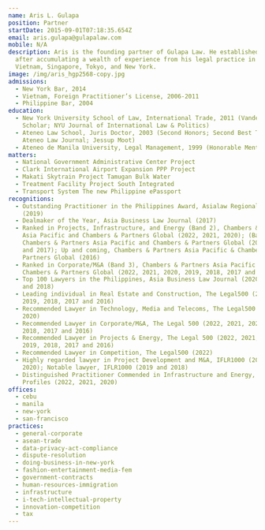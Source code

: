 ```yaml
---
name: Aris L. Gulapa
position: Partner
startDate: 2015-09-01T07:18:35.654Z
email: aris.gulapa@gulapalaw.com
mobile: N/A
description: Aris is the founding partner of Gulapa Law. He established the firm
  after accumulating a wealth of experience from his legal practice in Manila,
  Vietnam, Singapore, Tokyo, and New York.
image: /img/aris_hgp2568-copy.jpg
admissions:
  - New York Bar, 2014
  - Vietnam, Foreign Practitioner’s License, 2006-2011
  - Philippine Bar, 2004
education:
  - New York University School of Law, International Trade, 2011 (Vanderbilt
    Scholar; NYU Journal of International Law & Politics)
  - Ateneo Law School, Juris Doctor, 2003 (Second Honors; Second Best Thesis;
    Ateneo Law Journal; Jessup Moot)
  - Ateneo de Manila University, Legal Management, 1999 (Honorable Mention)
matters:
  - National Government Administrative Center Project
  - Clark International Airport Expansion PPP Project
  - Makati Skytrain Project Tamugan Bulk Water
  - Treatment Facility Project South Integrated
  - Transport System The new Philippine ePassport
recognitions:
  - Outstanding Practitioner in the Philippines Award, Asialaw Regional Awards
    (2019)
  - Dealmaker of the Year, Asia Business Law Journal (2017)
  - Ranked in Projects, Infrastructure, and Energy (Band 2), Chambers & Partners
    Asia Pacific and Chambers & Partners Global (2022, 2021, 2020); (Band 3),
    Chambers & Partners Asia Pacific and Chambers & Partners Global (2019, 2018,
    and 2017); Up and coming, Chambers & Partners Asia Pacific & Chambers &
    Partners Global (2016)
  - Ranked in Corporate/M&A (Band 3), Chambers & Partners Asia Pacific &
    Chambers & Partners Global (2022, 2021, 2020, 2019, 2018, 2017 and 2016)
  - Top 100 Lawyers in the Philippines, Asia Business Law Journal (2020, 2019
    and 2018)
  - Leading individual in Real Estate and Construction, The Legal500 (2020,
    2019, 2018, 2017 and 2016)
  - Recommended Lawyer in Technology, Media and Telecoms, The Legal500 (2022,
    2020)
  - Recommended Lawyer in Corporate/M&A, The Legal 500 (2022, 2021, 2020, 2019,
    2018, 2017 and 2016)
  - Recommended Lawyer in Projects & Energy, The Legal 500 (2022, 2021, 2020,
    2019, 2018, 2017 and 2016)
  - Recommended Lawyer in Competition, The Legal500 (2022)
  - Highly regarded lawyer in Project Development and M&A, IFLR1000 (2021,
    2020); Notable lawyer, IFLR1000 (2019 and 2018)
  - Distinguished Practitioner Commended in Infrastructure and Energy, Asialaw
    Profiles (2022, 2021, 2020)
offices:
  - cebu
  - manila
  - new-york
  - san-francisco
practices:
  - general-corporate
  - asean-trade
  - data-privacy-act-compliance
  - dispute-resolution
  - doing-business-in-new-york
  - fashion-entertainment-media-fem
  - government-contracts
  - human-resources-immigration
  - infrastructure
  - i-tech-intellectual-property
  - innovation-competition
  - tax
---
```

